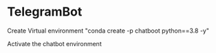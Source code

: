 # TelegramBot

Create Virtual environment
"conda create -p chatboot python==3.8 -y"

Activate the chatbot environment

